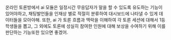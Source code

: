 온라인 토론방에서 ai 모듈은 일정시간 무응답자가 말을 할 수 있도록 유도하는 기능이 있어야하고, 채팅발언들을 인재상 별로 적절히 분류하여 대시보드에 나타낼 수 있게 데이터들을 모아야해. 또한, ai 가 토론 흐름과 맥락을 이해하여 각 토론 세션에 대해서 1등 학생들을 뽑고, 그 외에도 토론에 성실히 참여한 인원에 대해 보상을 수여하기 위해 이를 판단하는 기능또한 있으면 좋겠어.